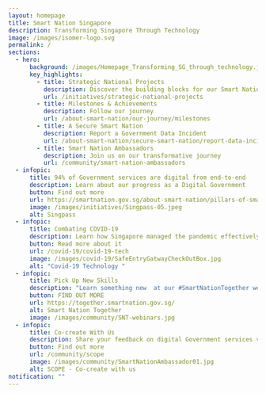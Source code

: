 ```yaml
---
layout: homepage
title: Smart Nation Singapore
description: Transforming Singapore Through Technology
image: /images/isomer-logo.svg
permalink: /
sections:
  - hero:
      background: /images/Homepage_Transforming_SG_through_technology.jpg
      key_highlights:
        - title: Strategic National Projects
          description: Discover the building blocks for our Smart Nation
          url: /initiatives/strategic-national-projects
        - title: Milestones & Achievements
          description: Follow our journey
          url: /about-smart-nation/our-journey/milestones
        - title: A Secure Smart Nation
          description: Report a Government Data Incident
          url: /about-smart-nation/secure-smart-nation/report-data-incident
        - title: Smart Nation Ambassadors
          description: Join us on our transformative journey
          url: /community/smart-nation-ambassadors
  - infopic:
      title: 94% of Government services are digital from end-to-end
      description: Learn about our progress as a Digital Government
      button: Find out more
      url: https://smartnation.gov.sg/about-smart-nation/pillars-of-smart-nation#digital-government
      image: /images/initiatives/Singpass-05.jpeg
      alt: Singpass
  - infopic:
      title: Combating COVID-19
      description: Learn how Singapore managed the pandemic effectively with technology
      button: Read more about it
      url: /covid-19/covid-19-tech
      image: /images/covid-19/SafeEntryGatwayCheckOutBox.jpg
      alt: "Covid-19 Technology "
  - infopic:
      title: Pick Up New Skills
      description: "Learn something new  at our #SmartNationTogether webinars and workshops"
      button: FIND OUT MORE
      url: https://together.smartnation.gov.sg/
      alt: Smart Nation Together
      image: /images/community/SNT-webinars.jpg
  - infopic:
      title: Co-create With Us
      description: Share your feedback on digital Government services via SCOPE
      button: Find out more
      url: /community/scope
      image: /images/community/SmartNationAmbassador01.jpg
      alt: SCOPE - Co-create with us
notification: ""
---
```

